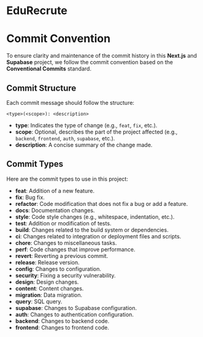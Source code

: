 # EduRecrute

# Commit Convention

To ensure clarity and maintenance of the commit history in this **Next.js** and **Supabase** project, we follow the commit convention based on the **Conventional Commits** standard.

## Commit Structure

Each commit message should follow the structure:

`<type>(<scope>): <description>`

- **type**: Indicates the type of change (e.g., `feat`, `fix`, etc.).
- **scope**: Optional, describes the part of the project affected (e.g., `backend`, `frontend`, `auth`, `supabase`, etc.).
- **description**: A concise summary of the change made.

## Commit Types

Here are the commit types to use in this project:

- **feat**: Addition of a new feature.
- **fix**: Bug fix.
- **refactor**: Code modification that does not fix a bug or add a feature.
- **docs**: Documentation changes.
- **style**: Code style changes (e.g., whitespace, indentation, etc.).
- **test**: Addition or modification of tests.
- **build**: Changes related to the build system or dependencies.
- **ci**: Changes related to integration or deployment files and scripts.
- **chore**: Changes to miscellaneous tasks.
- **perf**: Code changes that improve performance.
- **revert**: Reverting a previous commit.
- **release**: Release version.
- **config**: Changes to configuration.
- **security**: Fixing a security vulnerability.
- **design**: Design changes.
- **content**: Content changes.
- **migration**: Data migration.
- **query**: SQL query.
- **supabase**: Changes to Supabase configuration.
- **auth**: Changes to authentication configuration.
- **backend**: Changes to backend code.
- **frontend**: Changes to frontend code.
